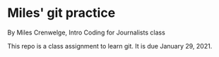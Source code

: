 # Miles' git practice

By Miles Crenwelge, Intro Coding for Journalists class

This repo is a class assignment to learn git. It is due January 29, 2021.